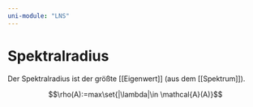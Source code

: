 ```yaml
---
uni-module: "LNS"
---
```


# Spektralradius

Der Spektralradius ist der größte [[Eigenwert]] (aus dem [[Spektrum]]).

$$\rho(A):=max\set{|\lambda|\in \mathcal{A}(A)}$$
